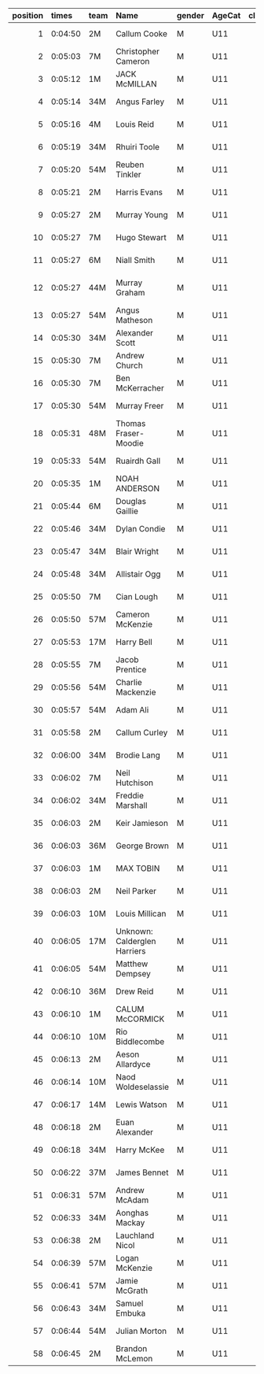 |   position | times   | team   | Name                         | gender   | AgeCat   |   clubnumber | Club name            | Website                               |
|-----------:|:--------|:-------|:-----------------------------|:---------|:---------|-------------:|:---------------------|:--------------------------------------|
|          1 | 0:04:50 | 2M     | Callum Cooke                 | M        | U11      |            2 | Kilmarnock H&AC      | http://www.kilmarnockharriers.com/    |
|          2 | 0:05:03 | 7M     | Christopher Cameron          | M        | U11      |            7 | Giffnock North AC    | https://www.giffnocknorth.co.uk/      |
|          3 | 0:05:12 | 1M     | JACK McMILLAN                | M        | U11      |            1 | East Kilbride AC     | http://www.ekac.org.uk/               |
|          4 | 0:05:14 | 34M    | Angus Farley                 | M        | U11      |           34 | Kilbarchan AAC       | https://kilbarchanaac.org.uk/         |
|          5 | 0:05:16 | 4M     | Louis Reid                   | M        | U11      |            4 | Inverclyde AC        | https://www.inverclydeac.org/         |
|          6 | 0:05:19 | 34M    | Rhuiri Toole                 | M        | U11      |           34 | Kilbarchan AAC       | https://kilbarchanaac.org.uk/         |
|          7 | 0:05:20 | 54M    | Reuben Tinkler               | M        | U11      |           54 | VP-Glasgow           | https://www.vp-glasgow.com            |
|          8 | 0:05:21 | 2M     | Harris Evans                 | M        | U11      |            2 | Kilmarnock H&AC      | http://www.kilmarnockharriers.com/    |
|          9 | 0:05:27 | 2M     | Murray Young                 | M        | U11      |            2 | Kilmarnock H&AC      | http://www.kilmarnockharriers.com/    |
|         10 | 0:05:27 | 7M     | Hugo Stewart                 | M        | U11      |            7 | Giffnock North AC    | https://www.giffnocknorth.co.uk/      |
|         11 | 0:05:27 | 6M     | Niall Smith                  | M        | U11      |            6 | Cambuslang Harriers  | https://cambuslangharriers.org/       |
|         12 | 0:05:27 | 44M    | Murray Graham                | M        | U11      |           44 | North Ayrshire AAC   | https://naathletics.co.uk/            |
|         13 | 0:05:27 | 54M    | Angus Matheson               | M        | U11      |           54 | VP-Glasgow           | https://www.vp-glasgow.com            |
|         14 | 0:05:30 | 34M    | Alexander Scott              | M        | U11      |           34 | Kilbarchan AAC       | https://kilbarchanaac.org.uk/         |
|         15 | 0:05:30 | 7M     | Andrew Church                | M        | U11      |            7 | Giffnock North AC    | https://www.giffnocknorth.co.uk/      |
|         16 | 0:05:30 | 7M     | Ben McKerracher              | M        | U11      |            7 | Giffnock North AC    | https://www.giffnocknorth.co.uk/      |
|         17 | 0:05:30 | 54M    | Murray Freer                 | M        | U11      |           54 | VP-Glasgow           | https://www.vp-glasgow.com            |
|         18 | 0:05:31 | 48M    | Thomas Fraser-Moodie         | M        | U11      |           48 | Springburn Harriers  | https://www.springburnharriers.co.uk/ |
|         19 | 0:05:33 | 54M    | Ruairdh Gall                 | M        | U11      |           54 | VP-Glasgow           | https://www.vp-glasgow.com            |
|         20 | 0:05:35 | 1M     | NOAH ANDERSON                | M        | U11      |            1 | East Kilbride AC     | http://www.ekac.org.uk/               |
|         21 | 0:05:44 | 6M     | Douglas Gaillie              | M        | U11      |            6 | Cambuslang Harriers  | https://cambuslangharriers.org/       |
|         22 | 0:05:46 | 34M    | Dylan Condie                 | M        | U11      |           34 | Kilbarchan AAC       | https://kilbarchanaac.org.uk/         |
|         23 | 0:05:47 | 34M    | Blair Wright                 | M        | U11      |           34 | Kilbarchan AAC       | https://kilbarchanaac.org.uk/         |
|         24 | 0:05:48 | 34M    | Allistair Ogg                | M        | U11      |           34 | Kilbarchan AAC       | https://kilbarchanaac.org.uk/         |
|         25 | 0:05:50 | 7M     | Cian Lough                   | M        | U11      |            7 | Giffnock North AC    | https://www.giffnocknorth.co.uk/      |
|         26 | 0:05:50 | 57M    | Cameron McKenzie             | M        | U11      |           57 | Whitemoss AAC        | https://whitemossaac.co.uk/           |
|         27 | 0:05:53 | 17M    | Harry Bell                   | M        | U11      |           17 | Calderglen Harriers  | http://www.calderglenharriers.org.uk/ |
|         28 | 0:05:55 | 7M     | Jacob Prentice               | M        | U11      |            7 | Giffnock North AC    | https://www.giffnocknorth.co.uk/      |
|         29 | 0:05:56 | 54M    | Charlie Mackenzie            | M        | U11      |           54 | VP-Glasgow           | https://www.vp-glasgow.com            |
|         30 | 0:05:57 | 54M    | Adam Ali                     | M        | U11      |           54 | VP-Glasgow           | https://www.vp-glasgow.com            |
|         31 | 0:05:58 | 2M     | Callum Curley                | M        | U11      |            2 | Kilmarnock H&AC      | http://www.kilmarnockharriers.com/    |
|         32 | 0:06:00 | 34M    | Brodie Lang                  | M        | U11      |           34 | Kilbarchan AAC       | https://kilbarchanaac.org.uk/         |
|         33 | 0:06:02 | 7M     | Neil Hutchison               | M        | U11      |            7 | Giffnock North AC    | https://www.giffnocknorth.co.uk/      |
|         34 | 0:06:02 | 34M    | Freddie Marshall             | M        | U11      |           34 | Kilbarchan AAC       | https://kilbarchanaac.org.uk/         |
|         35 | 0:06:03 | 2M     | Keir Jamieson                | M        | U11      |            2 | Kilmarnock H&AC      | http://www.kilmarnockharriers.com/    |
|         36 | 0:06:03 | 36M    | George Brown                 | M        | U11      |           36 | Larkhall YMCA        | https://www.larkhallymcaharriers.org  |
|         37 | 0:06:03 | 1M     | MAX TOBIN                    | M        | U11      |            1 | East Kilbride AC     | http://www.ekac.org.uk/               |
|         38 | 0:06:03 | 2M     | Neil Parker                  | M        | U11      |            2 | Kilmarnock H&AC      | http://www.kilmarnockharriers.com/    |
|         39 | 0:06:03 | 10M    | Louis Millican               | M        | U11      |           10 | Shettleston Harriers | http://shettlestonharriers.org.uk/    |
|         40 | 0:06:05 | 17M    | Unknown: Calderglen Harriers | M        | U11      |           17 | Calderglen Harriers  | http://www.calderglenharriers.org.uk/ |
|         41 | 0:06:05 | 54M    | Matthew Dempsey              | M        | U11      |           54 | VP-Glasgow           | https://www.vp-glasgow.com            |
|         42 | 0:06:10 | 36M    | Drew Reid                    | M        | U11      |           36 | Larkhall YMCA        | https://www.larkhallymcaharriers.org  |
|         43 | 0:06:10 | 1M     | CALUM McCORMICK              | M        | U11      |            1 | East Kilbride AC     | http://www.ekac.org.uk/               |
|         44 | 0:06:10 | 10M    | Rio Biddlecombe              | M        | U11      |           10 | Shettleston Harriers | http://shettlestonharriers.org.uk/    |
|         45 | 0:06:13 | 2M     | Aeson Allardyce              | M        | U11      |            2 | Kilmarnock H&AC      | http://www.kilmarnockharriers.com/    |
|         46 | 0:06:14 | 10M    | Naod Woldeselassie           | M        | U11      |           10 | Shettleston Harriers | http://shettlestonharriers.org.uk/    |
|         47 | 0:06:17 | 14M    | Lewis Watson                 | M        | U11      |           14 | Ayr Seaforth AC      | https://www.ayrseaforth.co.uk/        |
|         48 | 0:06:18 | 2M     | Euan Alexander               | M        | U11      |            2 | Kilmarnock H&AC      | http://www.kilmarnockharriers.com/    |
|         49 | 0:06:18 | 34M    | Harry McKee                  | M        | U11      |           34 | Kilbarchan AAC       | https://kilbarchanaac.org.uk/         |
|         50 | 0:06:22 | 37M    | James Bennet                 | M        | U11      |           37 | Law & District AAC   | http://www.lawaac.co.uk/              |
|         51 | 0:06:31 | 57M    | Andrew McAdam                | M        | U11      |           57 | Whitemoss AAC        | https://whitemossaac.co.uk/           |
|         52 | 0:06:33 | 34M    | Aonghas Mackay               | M        | U11      |           34 | Kilbarchan AAC       | https://kilbarchanaac.org.uk/         |
|         53 | 0:06:38 | 2M     | Lauchland Nicol              | M        | U11      |            2 | Kilmarnock H&AC      | http://www.kilmarnockharriers.com/    |
|         54 | 0:06:39 | 57M    | Logan McKenzie               | M        | U11      |           57 | Whitemoss AAC        | https://whitemossaac.co.uk/           |
|         55 | 0:06:41 | 57M    | Jamie McGrath                | M        | U11      |           57 | Whitemoss AAC        | https://whitemossaac.co.uk/           |
|         56 | 0:06:43 | 34M    | Samuel Embuka                | M        | U11      |           34 | Kilbarchan AAC       | https://kilbarchanaac.org.uk/         |
|         57 | 0:06:44 | 54M    | Julian Morton                | M        | U11      |           54 | VP-Glasgow           | https://www.vp-glasgow.com            |
|         58 | 0:06:45 | 2M     | Brandon McLemon              | M        | U11      |            2 | Kilmarnock H&AC      | http://www.kilmarnockharriers.com/    |